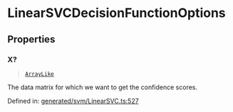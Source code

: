 # LinearSVCDecisionFunctionOptions

## Properties

### X?

> [`ArrayLike`](../types/ArrayLike.md)

The data matrix for which we want to get the confidence scores.

Defined in:  [generated/svm/LinearSVC.ts:527](https://github.com/transitive-bullshit/scikit-learn-ts/blob/92ab806/packages/sklearn/src/generated/svm/LinearSVC.ts#L527)
